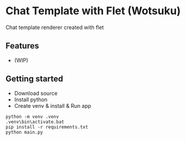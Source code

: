 Chat Template with Flet (Wotsuku)
===================================

Chat template renderer created with flet

## Features

  * (WIP)

## Getting started

  * Download source
  * Install python
  * Create venv & install & Run app

```
python -m venv .venv
.venv\bin\activate.bat
pip install -r requirements.txt
python main.py
```


